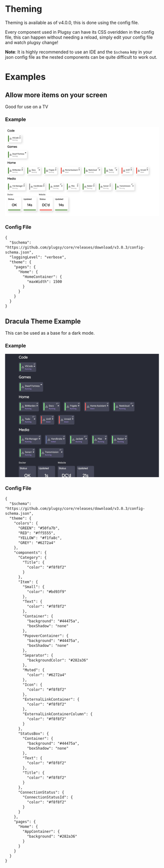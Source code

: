 # Theming

Theming is available as of v4.0.0, this is done using the config file.

Every component used in Plugsy can have its CSS overidden in the config file, this can happen without needing a reload, simply edit your config file and watch plugsy change!

**Note**: It is highly recommended to use an IDE and the `$schema` key in your json config file as the nested components can be quite difficult to work out.

# Examples

## Allow more items on your screen

Good for use on a TV

### Example

![Plugsy but much wider](images/max-width-theming.png)

### Config File

```jsonc
{
  "$schema": "https://github.com/plugsy/core/releases/download/v3.0.3/config-schema.json",
  "loggingLevel": "verbose",
  "theme": {
    "pages": {
      "Home": {
        "HomeContainer": {
          "maxWidth": 1500
        }
      }
    }
  }
}
```

## Dracula Theme Example

This can be used as a base for a dark mode.

### Example

![Plugsy using dracula colors](images/dracula-theming.png)

### Config File

```jsonc
{
  "$schema": "https://github.com/plugsy/core/releases/download/v3.0.3/config-schema.json",
  "theme": {
    "colors": {
      "GREEN": "#50fa7b",
      "RED": "#ff5555",
      "YELLOW": "#f1fa8c",
      "GREY": "#6272a4"
    },
    "components": {
      "Category": {
        "Title": {
          "color": "#f8f8f2"
        }
      },
      "Item": {
        "Small": {
          "color": "#bd93f9"
        },
        "Text": {
          "color": "#f8f8f2"
        },
        "Container": {
          "background": "#44475a",
          "boxShadow": "none"
        },
        "PopoverContainer": {
          "background": "#44475a",
          "boxShadow": "none"
        },
        "Separator": {
          "backgroundColor": "#282a36"
        },
        "Muted": {
          "color": "#6272a4"
        },
        "Icon": {
          "color": "#f8f8f2"
        },
        "ExternalLinkContainer": {
          "color": "#f8f8f2"
        },
        "ExternalLinkContainerColumn": {
          "color": "#f8f8f2"
        }
      },
      "StatusBox": {
        "Container": {
          "background": "#44475a",
          "boxShadow": "none"
        },
        "Text": {
          "color": "#f8f8f2"
        },
        "Title": {
          "color": "#f8f8f2"
        }
      },
      "ConnectionStatus": {
        "ConnectionStatusId": {
          "color": "#f8f8f2"
        }
      }
    },
    "pages": {
      "Home": {
        "AppContainer": {
          "background": "#282a36"
        }
      }
    }
  }
}
```
